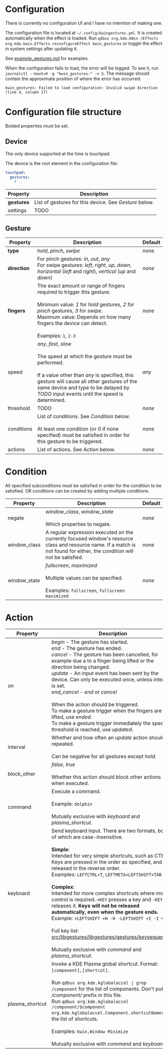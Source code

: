 # Configuration
There is currently no configuration UI and I have no intention of making one.

The configuration file is located at ``~/.config/kwingestures.yml``. It is created automatically when the effect is loaded. Run ``qdbus org.kde.KWin /Effects org.kde.kwin.Effects.reconfigureEffect kwin_gestures`` or toggle the effect in system settings after updating it.

See [example_gestures.md](example_gestures.md) for examples.

When the configuration fails to load, the error will be logged. To see it, run ``journalctl --boot=0 -g "kwin_gestures:" -n 5``. The message should contain the approximate position of where the error has occurred.
```
kwin_gestures: Failed to load configuration: Invalid swipe direction (line 4, column 17)
```

# Configuration file structure
Bolded properties must be set.

## Device
The only device supported at the time is *touchpad*.

The device is the root element in the configuration file:
```yaml
touchpad:
  gestures:
    # ...
```

| Property     | Description                                                |
|--------------|------------------------------------------------------------|
| **gestures** | List of gestures for this device. See *Gesture* below.     |
| settings     | TODO                                                       |

## Gesture

| Property      | Description                                                                                                                                                                                                                                                                | Default |
|---------------|----------------------------------------------------------------------------------------------------------------------------------------------------------------------------------------------------------------------------------------------------------------------------|---------|
| **type**      | *hold*, *pinch*, *swipe*                                                                                                                                                                                                                                                   | *none*  |
| **direction** | For pinch gestures: *in*, *out*, *any*<br>For swipe gestures: *left*, *right*, *up*, *down*, *horizontal* (*left* and *right*), *vertical* (*up* and *down*)                                                                                                               | *none*  |
| **fingers**   | The exact amount or range of fingers required to trigger this gesture.<br><br>Minimum value: *1* for *hold* gestures, *2* for *pinch* gestures, *3* for *swipe*.<br>Maximum value: Depends on how many fingers the device can detect.<br><br>Examples: ``1``, ``2-3``      | *none*  |
| speed         | *any*, *fast*, *slow*<br><br>The speed at which the gesture must be performed.<br><br>If a value other than *any* is specified, this gesture will cause all other gestures of the same device and type to be delayed by *TODO* input events until the speed is determined. | *any*   |
| threshold     | TODO                                                                                                                                                                                                                                                                       | *none*  |
| conditions    | List of conditions. See *Condition* below.<br><br>At least one condition (or 0 if none specified) must be satisfied in order for this gesture to be triggered.                                                                                                             | *none*  |                                                                                                        
| actions       | List of actions. See *Action* below.                                                                                                                                                                                                                                       | *none*  |

# Condition
All specified subconditions must be satisfied in order for the condition to be satisfied.  OR conditions can be created by adding multiple conditions.

| Property     | Description                                                                                                                                                                | Default |
|--------------|----------------------------------------------------------------------------------------------------------------------------------------------------------------------------|---------|
| negate       | *window_class*, *window_state*<br><br>Which properties to negate.                                                                                                          | *none*  |
| window_class | A regular expression executed on the currently focused window's resource class and resource name. If a match is not found for either, the condition will not be satisfied. | *none*  |
| window_state | *fullscreen*, *maximized*<br><br>Multiple values can be specified.<br><br>Examples: ``fullscreen``, ``fullscreen maximized``                                               | *none*  |

# Action
| Property        | Description                                                                                                                                                                                                                                                                                                                                                                                                                                                                                                                                                                                                                                                                                                                                                                       | Default |
|-----------------|-----------------------------------------------------------------------------------------------------------------------------------------------------------------------------------------------------------------------------------------------------------------------------------------------------------------------------------------------------------------------------------------------------------------------------------------------------------------------------------------------------------------------------------------------------------------------------------------------------------------------------------------------------------------------------------------------------------------------------------------------------------------------------------|---------|
| on              | *begin* - The gesture has started.<br>*end* - The gesture has ended.<br>*cancel* - The gesture has been cancelled, for example due a to a finger being lifted or the direction being changed.<br>*update* - An input event has been sent by the device. Can only be executed once, unless *interval* is set.<br>*end_cancel* - *end* or *cancel*<br><br>When the action should be triggered.<br>To make a gesture trigger when the fingers are lifted, use *ended*.<br>To make a gesture trigger immediately the specified threshold is reached, use *updated*.                                                                                                                                                                                                                   | *end*   |
| interval        | Whether and how often an *update* action should be repeated.<br><br>Can be negative for all gestures except *hold*.                                                                                                                                                                                                                                                                                                                                                                                                                                                                                                                                                                                                                                                               | *none*  |
| block_other     | *false*, *true*<br><br>Whether this action should block other actions when executed.                                                                                                                                                                                                                                                                                                                                                                                                                                                                                                                                                                                                                                                                                              | *none*  |
| command         | Execute a command.<br><br>Example: ``dolphin``<br><br>Mutually exclusive with *keyboard* and *plasma_shortcut*.                                                                                                                                                                                                                                                                                                                                                                                                                                                                                                                                                                                                                                                                   | *none*  |
| keyboard        | Send keyboard input. There are two formats, both of which are case-insensitive.<br><br>**Simple**:<br>Intended for very simple shortcuts, such as CTRL+T. Keys are pressed in the order as specified, and then released in the reverse order.<br>Examples: ``LEFTCTRL+T``, ``LEFTMETA+LEFTSHIFT+TAB``<br><br>**Complex**:<br>Intended for more complex shortcuts where more control is required. ``+KEY`` presses a key and ``-KEY`` releases it. **Keys will not be released automatically, even when the gesture ends.**<br>Example: ``+LEFTSHIFT +H -H -LEFTSHIFT +I -I`` -> Hi<br><br>Full key list: [src/libgestures/libgestures/gestures/keysequence.h](src/libgestures/libgestures/gestures/keysequence.h)<br><br>Mutually exclusive with *command* and *plasma_shortcut*. | *none*  |
| plasma_shortcut | Invoke a KDE Plasma global shortcut. Format: ``[component],[shortcut]``.<br><br>Run ``qdbus org.kde.kglobalaccel \| grep /component`` for the list of components. Don't put the */component/* prefix in this file.<br>Run ``qdbus org.kde.kglobalaccel /component/$component org.kde.kglobalaccel.Component.shortcutNames`` for the list of shortcuts.<br><br>Examples: ``kwin,Window Minimize``<br><br>Mutually exclusive with *command* and *keyboard*.                                                                                                                                                                                                                                                                                                                         | *none*  |